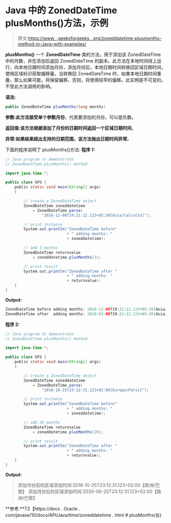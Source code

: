 # Java 中的 ZonedDateTime plusMonths()方法，示例

> 原文:[https://www . geeksforgeeks . org/zoneddatetime-plusmonths-method-in-Java-with-examples/](https://www.geeksforgeeks.org/zoneddatetime-plusmonths-method-in-java-with-examples/)

**plusMonths()** 一个 **ZonedDateTime** 类的方法，用于添加该 ZonedDateTime 中的月数，并在添加后返回 ZonedDateTime 的副本。此方法在本地时间线上运行，向本地日期时间添加月份，添加月份后，本地日期时间转换回区域日期时间，使用区域标识获取偏移量。当转换回 ZonedDateTime 时，如果本地日期时间重叠，那么如果可能，将保留偏移，否则，将使用较早的偏移。此实例是不可变的，不受此方法调用的影响。

**语法:**

```java
public ZonedDateTime plusMonths(long months)

```

**参数:**此方法接受单个参数**月份**，代表要添加的月份，可以是负数。

**返回值:**该方法根据添加了月份的日期时间返回一个**区域日期时间**。

**异常:**如果结果超出支持的日期范围，该方法抛出**日期时间异常**。

下面的程序说明了 plusMonths()方法:
**程序 1:**

```java
// Java program to demonstrate
// ZonedDateTime.plusMonths() method

import java.time.*;

public class GFG {
    public static void main(String[] args)
    {

        // create a ZonedDateTime object
        ZonedDateTime zoneddatetime
            = ZonedDateTime.parse(
                "2018-12-06T19:21:12.123+05:30[Asia/Calcutta]");

        // print instance
        System.out.println("ZonedDateTime before"
                           + " adding months: "
                           + zoneddatetime);

        // add 3 months
        ZonedDateTime returnvalue
            = zoneddatetime.plusMonths(3);

        // print result
        System.out.println("ZonedDateTime after "
                           + " adding months: "
                           + returnvalue);
    }
}
```

**Output:**

```java
ZonedDateTime before adding months: 2018-12-06T19:21:12.123+05:30[Asia/Calcutta]
ZonedDateTime after  adding months: 2019-03-06T19:21:12.123+05:30[Asia/Calcutta]

```

**程序 2:**

```java
// Java program to demonstrate
// ZonedDateTime.plusMonths() method

import java.time.*;

public class GFG {
    public static void main(String[] args)
    {

        // create a ZonedDateTime object
        ZonedDateTime zoneddatetime
            = ZonedDateTime.parse(
                "2018-10-25T23:12:31.123+02:00[Europe/Paris]");

        // print instance
        System.out.println("ZonedDateTime before"
                           + " adding months: "
                           + zoneddatetime);

        // add 20 months
        ZonedDateTime returnvalue
            = zoneddatetime.plusMonths(20);

        // print result
        System.out.println("ZonedDateTime after "
                           + " adding months: "
                           + returnvalue);
    }
}
```

**Output:**

> 添加月份前的区域添加时间:2018-10-25T23:12:31.123+02:00【欧洲/巴黎】
> 添加月份后的区域添加时间:2020-06-25T23:12:31.123+02:00【欧洲/巴黎】

**参考:**T2【https://docs . Oracle . com/javase/10/docs/API/Java/time/zoneddatetime . html # plusMonths(长)